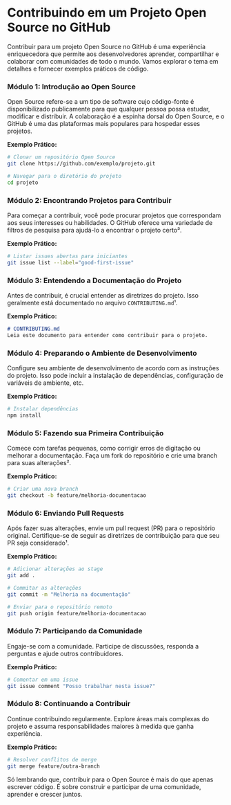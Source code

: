 # Contribuindo em um Projeto Open Source no GitHub

Contribuir para um projeto Open Source no GitHub é uma experiência enriquecedora que permite aos desenvolvedores aprender, compartilhar e colaborar com comunidades de todo o mundo. Vamos explorar o tema em detalhes e fornecer exemplos práticos de código.

### **Módulo 1: Introdução ao Open Source**
Open Source refere-se a um tipo de software cujo código-fonte é disponibilizado publicamente para que qualquer pessoa possa estudar, modificar e distribuir. A colaboração é a espinha dorsal do Open Source, e o GitHub é uma das plataformas mais populares para hospedar esses projetos.

**Exemplo Prático:**
```bash
# Clonar um repositório Open Source
git clone https://github.com/exemplo/projeto.git

# Navegar para o diretório do projeto
cd projeto
```

### **Módulo 2: Encontrando Projetos para Contribuir**
Para começar a contribuir, você pode procurar projetos que correspondam aos seus interesses ou habilidades. O GitHub oferece uma variedade de filtros de pesquisa para ajudá-lo a encontrar o projeto certo³.

**Exemplo Prático:**
```bash
# Listar issues abertas para iniciantes
git issue list --label="good-first-issue"
```

### **Módulo 3: Entendendo a Documentação do Projeto**
Antes de contribuir, é crucial entender as diretrizes do projeto. Isso geralmente está documentado no arquivo `CONTRIBUTING.md`¹.

**Exemplo Prático:**
```markdown
# CONTRIBUTING.md
Leia este documento para entender como contribuir para o projeto.
```

### **Módulo 4: Preparando o Ambiente de Desenvolvimento**
Configure seu ambiente de desenvolvimento de acordo com as instruções do projeto. Isso pode incluir a instalação de dependências, configuração de variáveis de ambiente, etc.

**Exemplo Prático:**
```bash
# Instalar dependências
npm install
```

### **Módulo 5: Fazendo sua Primeira Contribuição**
Comece com tarefas pequenas, como corrigir erros de digitação ou melhorar a documentação. Faça um fork do repositório e crie uma branch para suas alterações².

**Exemplo Prático:**
```bash
# Criar uma nova branch
git checkout -b feature/melhoria-documentacao
```

### **Módulo 6: Enviando Pull Requests**
Após fazer suas alterações, envie um pull request (PR) para o repositório original. Certifique-se de seguir as diretrizes de contribuição para que seu PR seja considerado¹.

**Exemplo Prático:**
```bash
# Adicionar alterações ao stage
git add .

# Commitar as alterações
git commit -m "Melhoria na documentação"

# Enviar para o repositório remoto
git push origin feature/melhoria-documentacao
```

### **Módulo 7: Participando da Comunidade**
Engaje-se com a comunidade. Participe de discussões, responda a perguntas e ajude outros contribuidores.

**Exemplo Prático:**
```bash
# Comentar em uma issue
git issue comment "Posso trabalhar nesta issue?"
```

### **Módulo 8: Continuando a Contribuir**
Continue contribuindo regularmente. Explore áreas mais complexas do projeto e assuma responsabilidades maiores à medida que ganha experiência.

**Exemplo Prático:**
```bash
# Resolver conflitos de merge
git merge feature/outra-branch
```

Só lembrando que, contribuir para o Open Source é mais do que apenas escrever código. É sobre construir e participar de uma comunidade, aprender e crescer juntos.

